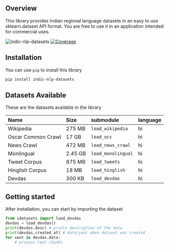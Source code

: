## Overview
This library provides Indian regional language datasets in an easy to use sklearn.dataset API format. You are free to use it in an application intended for commercial uses. 

![indic-nlp-datasets](https://github.com/rahul1990gupta/indic-nlp-datasets/workflows/build/badge.svg)
[![Coverage](https://img.shields.io/codecov/c/github/rahul1990gupta/indic-nlp-datasets.svg?style=flat-square)](https://codecov.io/github/rahul1990gupta/indic-nlp-datasets?branch=master)

## Installation 
You can use `pip` to install this library 

```bash
pip install indic-nlp-datasets
```

## Datasets Available
These are the datasets available in the library

Name | Size | submodule| language
 :-- | :---| :-----|:----
Wikipedia| 275 MB| `load_wikipedia`| hi
Oscar Common Crawl| 17 GB| `load_occ`| hi
News Crawl| 472 MB| `load_news_crawl`| hi
Monlingual | 2.45 GB| `load_monolingual`| hi
Tweet Corpus | 875 MB| `load_tweets`| hi
Hinglish Corpus | 18 MB| `load_hinglish`| hi
Devdas| 300 KB | `load_devdas`| hi



## Getting started
After installation, you can start by importing the dataset 
```python
from idatasets import load_devdas
devdas = load_devdas()
print(devdas.desc) # prints description of the data
print(devdas.created_at) # date/year when dataset was created
for sent in devdas.data:
    # process text chunks
```
